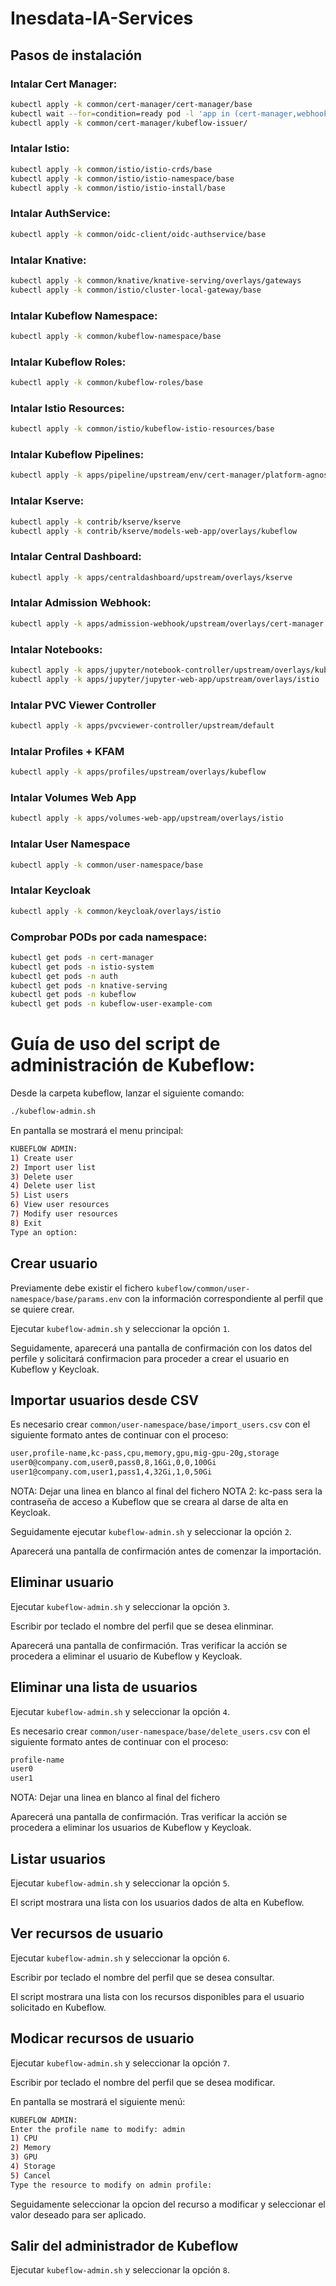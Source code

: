 # Inesdata-IA-Services



## Pasos de instalación

### Intalar Cert Manager:
```sh
kubectl apply -k common/cert-manager/cert-manager/base
kubectl wait --for=condition=ready pod -l 'app in (cert-manager,webhook)' --timeout=180s -n cert-manager
kubectl apply -k common/cert-manager/kubeflow-issuer/
```

### Intalar Istio:
```sh
kubectl apply -k common/istio/istio-crds/base
kubectl apply -k common/istio/istio-namespace/base
kubectl apply -k common/istio/istio-install/base
```

### Intalar AuthService:
```sh
kubectl apply -k common/oidc-client/oidc-authservice/base
```

### Intalar Knative:
```sh
kubectl apply -k common/knative/knative-serving/overlays/gateways
kubectl apply -k common/istio/cluster-local-gateway/base
```

### Intalar Kubeflow Namespace:
```sh
kubectl apply -k common/kubeflow-namespace/base
```

### Intalar Kubeflow Roles:
```sh
kubectl apply -k common/kubeflow-roles/base
```

### Intalar Istio Resources:
```sh
kubectl apply -k common/istio/kubeflow-istio-resources/base
```

### Intalar Kubeflow Pipelines:
```sh
kubectl apply -k apps/pipeline/upstream/env/cert-manager/platform-agnostic-multi-user
```

### Intalar Kserve:
```sh
kubectl apply -k contrib/kserve/kserve
kubectl apply -k contrib/kserve/models-web-app/overlays/kubeflow
```

### Intalar Central Dashboard:
```sh
kubectl apply -k apps/centraldashboard/upstream/overlays/kserve
```

### Intalar Admission Webhook:
```sh
kubectl apply -k apps/admission-webhook/upstream/overlays/cert-manager
```

### Intalar Notebooks:
```sh
kubectl apply -k apps/jupyter/notebook-controller/upstream/overlays/kubeflow
kubectl apply -k apps/jupyter/jupyter-web-app/upstream/overlays/istio
```

### Intalar PVC Viewer Controller
```sh
kubectl apply -k apps/pvcviewer-controller/upstream/default
```

### Intalar Profiles + KFAM
```sh
kubectl apply -k apps/profiles/upstream/overlays/kubeflow
```

### Intalar Volumes Web App
```sh
kubectl apply -k apps/volumes-web-app/upstream/overlays/istio
```

### Intalar User Namespace
```sh
kubectl apply -k common/user-namespace/base
```

### Intalar Keycloak
```sh
kubectl apply -k common/keycloak/overlays/istio 
```

### Comprobar PODs por cada namespace:
```sh
kubectl get pods -n cert-manager
kubectl get pods -n istio-system
kubectl get pods -n auth
kubectl get pods -n knative-serving
kubectl get pods -n kubeflow
kubectl get pods -n kubeflow-user-example-com
```

# Guía de uso del script de administración de Kubeflow:
Desde la carpeta kubeflow, lanzar el siguiente comando:
```sh
./kubeflow-admin.sh
```
En pantalla se mostrará el menu principal:
```sh
KUBEFLOW ADMIN:
1) Create user
2) Import user list
3) Delete user
4) Delete user list
5) List users
6) View user resources
7) Modify user resources
8) Exit
Type an option: 
```

## Crear usuario
Previamente debe existir el fichero ``kubeflow/common/user-namespace/base/params.env`` con la información correspondiente al perfil que se quiere crear.

Ejecutar ``kubeflow-admin.sh`` y seleccionar la opción ``1``.

Seguidamente, aparecerá una pantalla de confirmación con los datos del perfile y solicitará confirmacion para proceder a crear el usuario en Kubeflow y Keycloak.

## Importar usuarios desde CSV
Es necesario crear ``common/user-namespace/base/import_users.csv`` con el siguiente formato antes de continuar con el proceso:
```sh
user,profile-name,kc-pass,cpu,memory,gpu,mig-gpu-20g,storage
user0@company.com,user0,pass0,8,16Gi,0,0,100Gi
user1@company.com,user1,pass1,4,32Gi,1,0,50Gi

```
NOTA: Dejar una linea en blanco al final del fichero
NOTA 2: kc-pass sera la contraseña de acceso a Kubeflow que se creara al darse de alta en Keycloak.

Seguidamente ejecutar ``kubeflow-admin.sh`` y seleccionar la opción ``2``.

Aparecerá una pantalla de confirmación antes de comenzar la importación.

## Eliminar usuario
Ejecutar ``kubeflow-admin.sh`` y seleccionar la opción ``3``.

Escribir por teclado el nombre del perfil que se desea elinminar.

Aparecerá una pantalla de confirmación. Tras verificar la acción se procedera a eliminar el usuario de Kubeflow y Keycloak.

## Eliminar una lista de usuarios
Ejecutar ``kubeflow-admin.sh`` y seleccionar la opción ``4``.

Es necesario crear ``common/user-namespace/base/delete_users.csv`` con el siguiente formato antes de continuar con el proceso:
```sh
profile-name
user0
user1

```
NOTA: Dejar una linea en blanco al final del fichero

Aparecerá una pantalla de confirmación. Tras verificar la acción se procedera a eliminar los usuarios de Kubeflow y Keycloak.

## Listar usuarios
Ejecutar ``kubeflow-admin.sh`` y seleccionar la opción ``5``.

El script mostrara una lista con los usuarios dados de alta en Kubeflow.

## Ver recursos de usuario
Ejecutar ``kubeflow-admin.sh`` y seleccionar la opción ``6``.

Escribir por teclado el nombre del perfil que se desea consultar.

El script mostrara una lista con los recursos disponibles para el usuario solicitado en Kubeflow.

## Modicar recursos de usuario
Ejecutar ``kubeflow-admin.sh`` y seleccionar la opción ``7``.

Escribir por teclado el nombre del perfil que se desea modificar.

En pantalla se mostrará el siguiente menú:
```sh
KUBEFLOW ADMIN:
Enter the profile name to modify: admin
1) CPU
2) Memory
3) GPU
4) Storage
5) Cancel
Type the resource to modify on admin profile: 
```
Seguidamente seleccionar la opcion del recurso a modificar y seleccionar el valor deseado para ser aplicado.

## Salir del administrador de Kubeflow
Ejecutar ``kubeflow-admin.sh`` y seleccionar la opción ``8``.